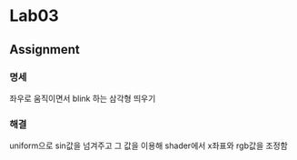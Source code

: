 # Lab03

## Assignment

### 명세

좌우로 움직이면서 blink 하는 삼각형 띄우기

### 해결

uniform으로 sin값을 넘겨주고 그 값을 이용해 shader에서 x좌표와 rgb값을 조정함

